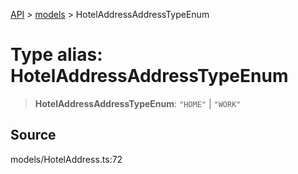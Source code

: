 [API](../../index.md) > [models](../index.md) > HotelAddressAddressTypeEnum

# Type alias: HotelAddressAddressTypeEnum

> **HotelAddressAddressTypeEnum**: `"HOME"` \| `"WORK"`

## Source

models/HotelAddress.ts:72
